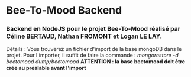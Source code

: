 # Bee-To-Mood Backend

### Backend en NodeJS pour le projet Bee-To-Mood réalisé par Céline BERTAUD, Nathan FROMONT et Logan LE LAY.

Détails : Vous trouverez un fichier d'import de la base mongoDB dans le projet.
Pour l'importer, il suffit de faire la commande : *mongorestore -d beetomood dump/beetomood*
**ATTENTION : la base beetomood doit être crée au préalable avant l'import**
